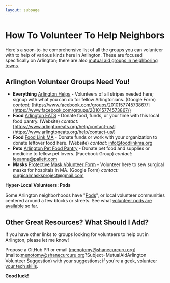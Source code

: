 ```yaml
---
layout: subpage
---
```


# How To Volunteer To Help Neighbors

Here's a soon-to-be comprehensive list of all the groups you can volunteer with to help of various kinds here in Arlington.  These are focused specifically on Arlington; there are also [mutual aid groups in neighboring towns](/local).

## Arlington Volunteer Groups Need You!

- **Everything** [Arlington Helps](https://docs.google.com/forms/d/e/1FAIpQLSfmpJqTK6_63qXzLjmEdd-5zfD1ebMXUSxt4kWJsCyQPKNriw/viewform?fbclid=IwAR1_csE9LjTpJnubYJIaHiSl4wY_u8FrBKIwhb_vG5wWMtIHZQ-MkcOSPfM) - Volunteers of all stripes needed here; signup with what you can do for fellow Arlingtonians. (Google Form) *contact:* [https://www.facebook.com/groups/201015774573867/](https://www.facebook.com/groups/201015774573867/)
- **Food** [Arlington EATS](https://www.arlingtoneats.org/) - Donate food, funds, or your time with this local food pantry. (Website) *contact:* [https://www.arlingtoneats.org/help/contact-us/](https://www.arlingtoneats.org/help/contact-us/)
- **Food** [Food Link MA](https://www.foodlinkma.org/) - Donate funds or work with your organization to donate leftover food here. (Website) *contact:* [info@foodlinkma.org](info@foodlinkma.org)
- **Pets** [Arlington Pet Food Pantry](https://www.facebook.com/Arlington-Pet-Food-Pantry-102579731353594/) - Donate pet food and supplies or medicine to fellow pet lovers. (Facebook Group) *contact:* [leeanna@pallett.com](mailto:leeanna@pallett.com)
- **Masks** [Protective Mask Volunteer Form](https://docs.google.com/forms/d/e/1FAIpQLScIIfCGl3ST6GNWteEz4Otq0rLCIzfSXFbRB-8U73aWeSxfXg/viewform?fbclid=IwAR1Kx7RVJ_8QbXvLqFoDUa-8clJmJE40rTc9gNqxX2YXAjQbeEcrT-pVzrQ) - Volunteer here to sew surgical masks for hospitals in MA. (Google Form) *contact:* [surgicalmasksproject@gmail.com](mailto:surgicalmasksproject@gmail.com)

**Hyper-Local Volunteers: Pods**

Some Arlington neighborhoods have "[Pods](/pods)", or local volunteer communities centered around a few blocks or streets.  See what [volunteer pods are available](/pods) so far.

## Other Great Resources? What Should I Add?

If you have other links to groups looking for volunteers to help out in Arlington, please let me know!

Propose a GitHub PR or email [menotomy@shanecurcuru.org](mailto:menotomy@shanecurcuru.org?Subject=MutualAidArlington Volunteer Suggestion) with your suggestions; if you're a geek, [volunteer your tech skills](/tech#volunteer-to-help).

**Good luck!**